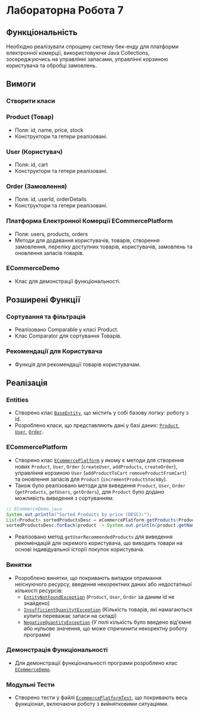 # Лабораторна Робота 7

## Функціональність

Необхідно реалізувати спрощену систему бек-енду для платформи електронної комерції, використовуючи Java Collections, зосереджуючись на управлінні запасами, управлінні корзиною користувача та обробці замовлень.

## Вимоги

### Створити класи

### Product (Товар)

-   Поля: id, name, price, stock
-   Конструктори та гетери реалізовані.

### User (Користувач)

-   Поля: id, cart
-   Конструктори та гетери реалізовані.

### Order (Замовлення)

-   Поля: id, userId, orderDetails
-   Конструктори та гетери реалізовані.

### Платформа Електронної Комерції ECommercePlatform

-   Поля: users, products, orders
-   Методи для додавання користувачів, товарів, створення замовлення, переліку доступних товарів, користувачів, замовлень та оновлення запасів товарів.

### ECommerceDemo

-   Клас для демонстрації функціональності.

## Розширені Функції

### Сортування та фільтрація

-   Реалізовано Comparable у класі Product.
-   Клас Comparator для сортування Товарів.

### Рекомендації для Користувача

-   Функція для рекомендації товарів користувачам.

## Реалізація

### Entities

-   Створено клас [`BaseEntity`](./lab7/src/main/java/com/example/entities/BaseEntity.java), що містить у собі базову логіку: роботу з id.
-   Розроблено класи, що представляють дані у базі даних: [`Product`](./lab7/src/main/java/com/example/entities/Product.java), [`User`](./lab7/src/main/java/com/example/entities/User.java), [`Order`](./lab7/src/main/java/com/example/entities/Order.java).

### ECommercePlatform

-   Створено клас [`ECommercePlatform`](./lab7/src/main/java/com/example/ECommercePlatform.java) у якому є методи для створення нових `Product`, `User`, `Order` (`createUser`, `addProducts`, `createOrder`), управління корзиною `User`
    (`addProductToCart` `removeProductFromCart`) та оновлення запасів для `Product` (`incrementProductStockBy`).
-   Також було реалізовано методи для виведення `Product`, `User`, `Order` (`getProducts`, `getUsers`, `getOrders`), для `Product` було додано можливість виведення з сортуванням:

```java
// ECommerceDemo.java
System.out.println("Sorted Products by price (DESC):");
List<Product> sortedProductsDesc = eCommercePlatform.getProducts(Product.PriceComparator, SortDirection.DESC);
sortedProductsDesc.forEach(product -> System.out.println(product.getName() + " - $" + product.getPrice()));
```

-   Реалізовано метод `getUserRecommendedProducts` для виведення рекомендацій для окремого користувача, що виводить товари на основі індивідуальної історії покупок користувача.

### Винятки

-   Розроблено винятки, що покривають випадки отримання неіснуючого ресурсу, введення некоректних даних або недостатньої кількості ресурсів:
    -   [`EntityNotFoundException`](./lab7/src/main/java/com/example/exceptions/EntityNotFoundException.java) (`Product`, `User`, `Order` за даним id не знайдено)
    -   [`InsufficientQuanitytException`](./lab7/src/main/java/com/example/exceptions/InsufficientQuanitytException.java) (Кількість товарів, які намагаються купити переважає запаси на складі)
    -   [`NegativeQuantityException`](./lab7/src/main/java/com/example/exceptions/NegativeQuantityException.java) (У полі кількість було введено від'ємне або нульове значення, що може спричинити некоректну роботу програми)

### Демонстрація Функціональності

-   Для демонстрації функціональності програми розроблено клас [`ECommerceDemo`](./lab7/src/main/java/com/example/ECommerceDemo.java).

### Модульні Тести

-   Створено тести у файлі [`EcommercePlatformTest`](./lab7/src/test/java/com/example/ECommercePlatformTest.java), що покривають весь функціонал, включаючи роботу з вийнятковими ситуаціями.
